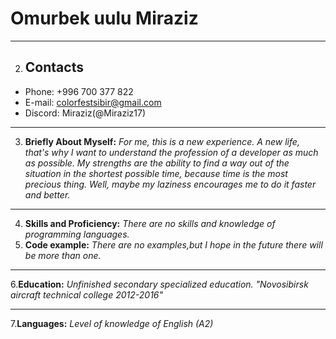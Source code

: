 # Omurbek uulu Miraziz
----------------------
2. ## Contacts 
- Phone: +996 700 377 822
- E-mail: colorfestsibir@gmail.com
- Discord: Miraziz(@Miraziz17)
 ---------------------
3. **Briefly About Myself:**
_For me, this is a new experience. A new life, that's why I want to understand the profession of a developer as much as possible. My strengths are the ability to find a way out of the situation in the shortest possible time, because time is the most precious thing. Well, maybe my laziness encourages me to do it faster and better._
----------------------
4. __Skills and Proficiency:__
_There are no skills and knowledge of programming languages._
5. **Code example:** 
 _There are no examples,but I hope in the future there will be more than one._
----------------------
6.**Education:**
_Unfinished secondary specialized education. "Novosibirsk aircraft technical college 2012-2016"_
**********************
7.**Languages:**
_Level of knowledge of English (A2)_
